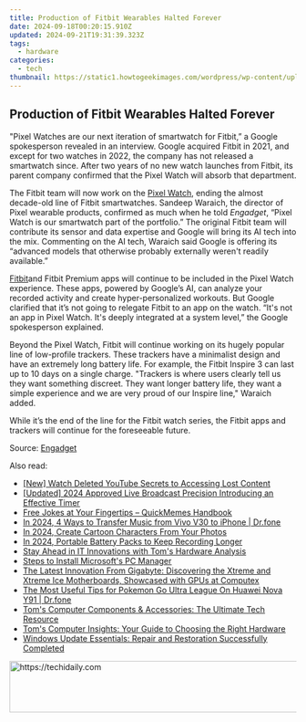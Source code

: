 ```yaml
---
title: Production of Fitbit Wearables Halted Forever
date: 2024-09-18T00:20:15.910Z
updated: 2024-09-21T19:31:39.323Z
tags:
  - hardware
categories:
  - tech
thumbnail: https://static1.howtogeekimages.com/wordpress/wp-content/uploads/2024/08/fitbit-versa-4.png
---
```


## Production of Fitbit Wearables Halted Forever

"Pixel Watches are our next iteration of smartwatch for Fitbit,” a Google spokesperson revealed in an interview. Google acquired Fitbit in 2021, and except for two watches in 2022, the company has not released a smartwatch since. After two years of no new watch launches from Fitbit, its parent company confirmed that the Pixel Watch will absorb that department.

 The Fitbit team will now work on the [Pixel Watch](https://facebook-video-content.techidaily.com/updated-6-effortless-steps-to-add-social-media-live-content-online/), ending the almost decade-old line of Fitbit smartwatches. Sandeep Waraich, the director of Pixel wearable products, confirmed as much when he told _Engadget_, “Pixel Watch is our smartwatch part of the portfolio.” The original Fitbit team will contribute its sensor and data expertise and Google will bring its AI tech into the mix. Commenting on the AI tech, Waraich said Google is offering its “advanced models that otherwise probably externally weren't readily available.”

[Fitbit](https://screen-sharing-recording.techidaily.com/new-in-2024-step-by-step-perfecting-your-lol-recordings/)and Fitbit Premium apps will continue to be included in the Pixel Watch experience. These apps, powered by Google’s AI, can analyze your recorded activity and create hyper-personalized workouts. But Google clarified that it’s not going to relegate Fitbit to an app on the watch. “It's not an app in Pixel Watch. It's deeply integrated at a system level,” the Google spokesperson explained.

 Beyond the Pixel Watch, Fitbit will continue working on its hugely popular line of low-profile trackers. These trackers have a minimalist design and have an extremely long battery life. For example, the Fitbit Inspire 3 can last up to 10 days on a single charge. "Trackers is where users clearly tell us they want something discreet. They want longer battery life, they want a simple experience and we are very proud of our Inspire line," Waraich added.

 While it’s the end of the line for the Fitbit watch series, the Fitbit apps and trackers will continue for the foreseeable future.

 Source: [Engadget](https://www.engadget.com/wearables/waiting-for-a-new-fitbit-smartwatch-google-says-thats-the-pixel-watch-3-202314838.html?guccounter=1)

<ins class="adsbygoogle"
     style="display:block"
     data-ad-format="autorelaxed"
     data-ad-client="ca-pub-7571918770474297"
     data-ad-slot="1223367746"></ins>

<ins class="adsbygoogle"
     style="display:block"
     data-ad-client="ca-pub-7571918770474297"
     data-ad-slot="8358498916"
     data-ad-format="auto"
     data-full-width-responsive="true"></ins>

<span class="atpl-alsoreadstyle">Also read:</span>
<div><ul>
<li><a href="https://facebook-video-footage.techidaily.com/new-watch-deleted-youtube-secrets-to-accessing-lost-content/"><u>[New] Watch Deleted YouTube Secrets to Accessing Lost Content</u></a></li>
<li><a href="https://visual-screen-recording.techidaily.com/updated-2024-approved-live-broadcast-precision-introducing-an-effective-timer/"><u>[Updated] 2024 Approved Live Broadcast Precision Introducing an Effective Timer</u></a></li>
<li><a href="https://extra-hints.techidaily.com/free-jokes-at-your-fingertips-quickmemes-handbook/"><u>Free Jokes at Your Fingertips – QuickMemes Handbook</u></a></li>
<li><a href="https://android-transfer.techidaily.com/in-2024-4-ways-to-transfer-music-from-vivo-v30-to-iphone-drfone-by-drfone-transfer-from-android-transfer-from-android/"><u>In 2024, 4 Ways to Transfer Music from Vivo V30 to iPhone | Dr.fone</u></a></li>
<li><a href="https://smart-video-creator.techidaily.com/in-2024-create-cartoon-characters-from-your-photos/"><u>In 2024, Create Cartoon Characters From Your Photos</u></a></li>
<li><a href="https://extra-skills.techidaily.com/in-2024-portable-battery-packs-to-keep-recording-longer/"><u>In 2024, Portable Battery Packs to Keep Recording Longer</u></a></li>
<li><a href="https://hardware-tips.techidaily.com/stay-ahead-in-it-innovations-with-toms-hardware-analysis/"><u>Stay Ahead in IT Innovations with Tom's Hardware Analysis</u></a></li>
<li><a href="https://win11-tips.techidaily.com/steps-to-install-microsofts-pc-manager/"><u>Steps to Install Microsoft's PC Manager</u></a></li>
<li><a href="https://hardware-tips.techidaily.com/the-latest-innovation-from-gigabyte-discovering-the-xtreme-and-xtreme-ice-motherboards-showcased-with-gpus-at-computex/"><u>The Latest Innovation From Gigabyte: Discovering the Xtreme and Xtreme Ice Motherboards, Showcased with GPUs at Computex</u></a></li>
<li><a href="https://android-pokemon-go.techidaily.com/the-most-useful-tips-for-pokemon-go-ultra-league-on-huawei-nova-y91-drfone-by-drfone-virtual-android/"><u>The Most Useful Tips for Pokemon Go Ultra League On Huawei Nova Y91 | Dr.fone</u></a></li>
<li><a href="https://hardware-tips.techidaily.com/toms-computer-components-and-accessories-the-ultimate-tech-resource/"><u>Tom's Computer Components & Accessories: The Ultimate Tech Resource</u></a></li>
<li><a href="https://hardware-tips.techidaily.com/toms-computer-insights-your-guide-to-choosing-the-right-hardware/"><u>Tom's Computer Insights: Your Guide to Choosing the Right Hardware</u></a></li>
<li><a href="https://win-howtos.techidaily.com/windows-update-essentials-repair-and-restoration-successfully-completed/"><u>Windows Update Essentials: Repair and Restoration Successfully Completed</u></a></li>
</ul></div>

<!-- affiliate ads begin -->
<a href="https://aligracehair.sjv.io/c/5597632/2047366/19272" target="_top" id="2047366">
  <img src="//a.impactradius-go.com/display-ad/19272-2047366" border="0" alt="https://techidaily.com" width="728" height="90"/>
</a>
<img height="0" width="0" src="https://aligracehair.sjv.io/i/5597632/2047366/19272" style="position:absolute;visibility:hidden;" border="0" />
<!-- affiliate ads end -->

